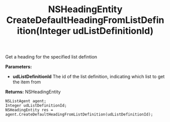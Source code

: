 ﻿---
uid: crmscript_ref_NSListAgent_CreateDefaultHeadingFromListDefinition
title: NSHeadingEntity CreateDefaultHeadingFromListDefinition(Integer udListDefinitionId)
intellisense: NSListAgent.CreateDefaultHeadingFromListDefinition
keywords: NSListAgent, CreateDefaultHeadingFromListDefinition
so.topic: reference
---

Get a heading for the specified list defintion

**Parameters:**
 - **udListDefinitionId** The id of the list definition, indicating which list to get the item from

**Returns:** NSHeadingEntity

```crmscript
NSListAgent agent;
Integer udListDefinitionId;
NSHeadingEntity res = agent.CreateDefaultHeadingFromListDefinition(udListDefinitionId);
```

